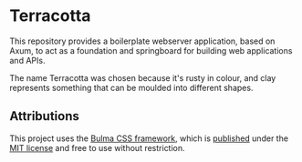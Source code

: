 # Terracotta

This repository provides a boilerplate webserver application, based on Axum, to
act as a foundation and springboard for building web applications and APIs.

The name Terracotta was chosen because it's rusty in colour, and clay represents
something that can be moulded into different shapes.


## Attributions

This project uses the [Bulma CSS framework](https://bulma.io/), which is
[published](https://github.com/jgthms/bulma/blob/master/LICENSE) under the
[MIT license](http://opensource.org/licenses/MIT) and free to use without
restriction.


